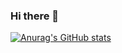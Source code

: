 ### Hi there 👋

[![Anurag's GitHub stats](https://github-readme-stats.vercel.app/api?username=udokaokoye&show_icons=true&theme=merko)](https://github.com/udokaokoye/github-readme-stats)

<!--
**udokaokoye/udokaokoye** is a ✨ _special_ ✨ repository because its `README.md` (this file) appears on your GitHub profile.

Here are some ideas to get you started:

- 🔭 I’m currently working on ...
- 🌱 I’m currently learning ...
- 👯 I’m looking to collaborate on ...
- 🤔 I’m looking for help with ...
- 💬 Ask me about ...
- 📫 How to reach me: ...
- 😄 Pronouns: ...
- ⚡ Fun fact: ...
-->
